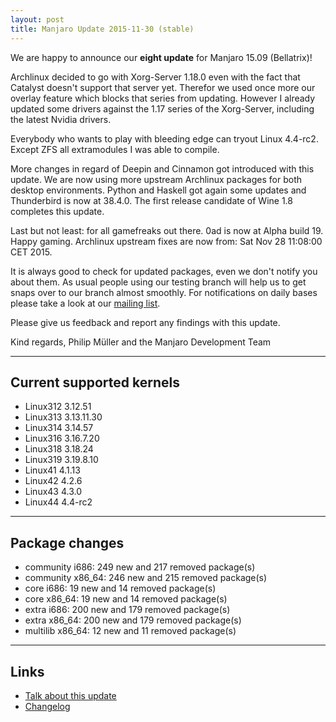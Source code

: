 ```yaml
---
layout: post
title: Manjaro Update 2015-11-30 (stable)
---
```


We are happy to announce our **eight update** for Manjaro 15.09 (Bellatrix)!

Archlinux decided to go with Xorg-Server 1.18.0 even with the fact that Catalyst doesn't support that server yet. Therefor we used once more our overlay feature which blocks that series from updating. However I already updated some drivers against the 1.17 series of the Xorg-Server, including the latest Nvidia drivers.

Everybody who wants to play with bleeding edge can tryout Linux 4.4-rc2. Except ZFS all extramodules I was able to compile.

More changes in regard of Deepin and Cinnamon got introduced with this update. We are now using more upstream Archlinux packages for both desktop environments. Python and Haskell got again some updates and Thunderbird is now at 38.4.0. The first release candidate of Wine 1.8 completes this update.

Last but not least: for all gamefreaks out there. 0ad is now at Alpha build 19. Happy gaming.
Archlinux upstream fixes are now from: Sat Nov 28 11:08:00 CET 2015.

It is always good to check for updated packages, even we don't notify you about them. As usual people using our testing branch will help us to get snaps over to our branch almost smoothly. For notifications on daily bases please take a look at our [mailing list](https://lists.manjaro.org/pipermail/manjaro-packages/).

Please give us feedback and report any findings with this update.

Kind regards,
Philip Müller and the Manjaro Development Team

----

## Current supported kernels

* Linux312 3.12.51
* Linux313 3.13.11.30
* Linux314 3.14.57
* Linux316 3.16.7.20
* Linux318 3.18.24
* Linux319 3.19.8.10
* Linux41  4.1.13
* Linux42  4.2.6
* Linux43  4.3.0
* Linux44  4.4-rc2

----

## Package changes

* community i686:  249 new and 217 removed package(s)
* community x86_64:  246 new and 215 removed package(s)
* core i686:  19 new and 14 removed package(s)
* core x86_64:  19 new and 14 removed package(s)
* extra i686:  200 new and 179 removed package(s)
* extra x86_64:  200 new and 179 removed package(s)
* multilib x86_64:  12 new and 11 removed package(s)

----

## Links

* [Talk about this update](https://forum.manjaro.org/index.php?topic=28737.0)
* [Changelog](https://lists.manjaro.org/pipermail/manjaro-packages/Week-of-Mon-20151130/005004.html)
